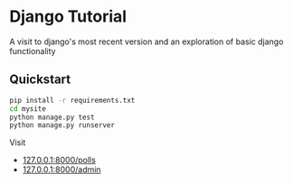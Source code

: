 # Django Tutorial

A visit to django's most recent version and an exploration of basic django functionality

## Quickstart

```bash
pip install -r requirements.txt
cd mysite
python manage.py test
python manage.py runserver
```

Visit 

* [127.0.0.1:8000/polls](http://127.0.0.1:8000/polls)
* [127.0.0.1:8000/admin](http://127.0.0.1:8000/admin)